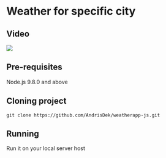 # Weather for specific city

## Video
  ![](weatherapp-js.gif)
## Pre-requisites
  Node.js 9.8.0 and above

## Cloning project
```
git clone https://github.com/AndrisDek/weatherapp-js.git
```
## Running
  Run it on your local server host
  
